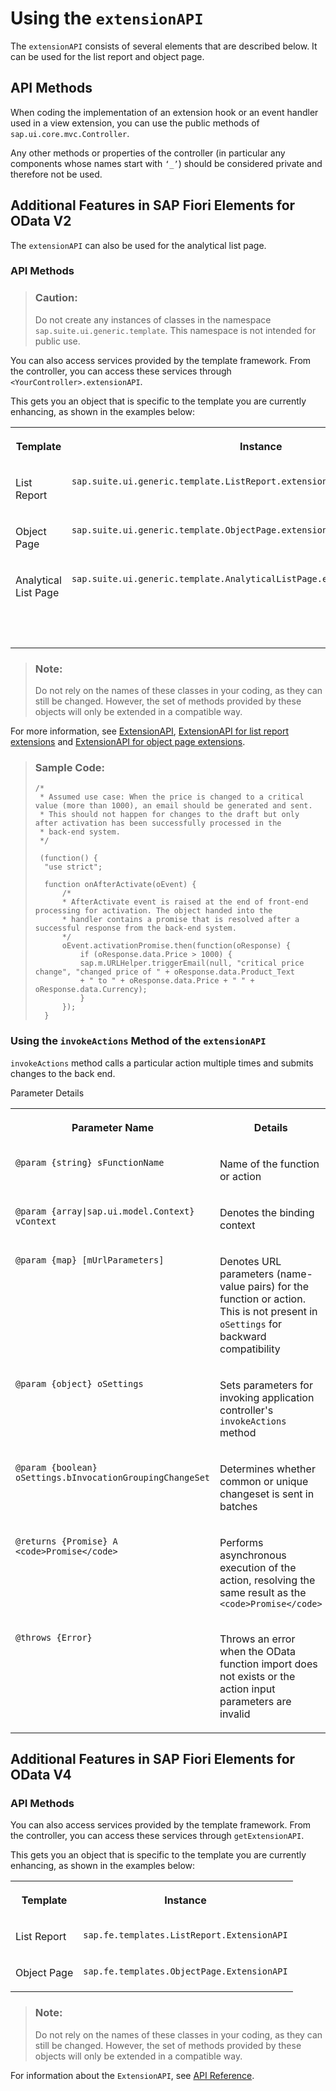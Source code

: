<!-- loiobd2994b69ef542998becbc69ab093f7e -->

# Using the `extensionAPI`

The `extensionAPI` consists of several elements that are described below. It can be used for the list report and object page.



## API Methods

When coding the implementation of an extension hook or an event handler used in a view extension, you can use the public methods of `sap.ui.core.mvc.Controller`.

Any other methods or properties of the controller \(in particular any components whose names start with `‘_’`\) should be considered private and therefore not be used.



<a name="loiobd2994b69ef542998becbc69ab093f7e__section_e55_4zp_znb"/>

## Additional Features in SAP Fiori Elements for OData V2

The `extensionAPI` can also be used for the analytical list page.



### API Methods

> ### Caution:  
> Do not create any instances of classes in the namespace `sap.suite.ui.generic.template`. This namespace is not intended for public use.

You can also access services provided by the template framework. From the controller, you can access these services through `<YourController>.extensionAPI`.

This gets you an object that is specific to the template you are currently enhancing, as shown in the examples below:


<table>
<tr>
<th valign="top">

Template



</th>
<th valign="top">

Instance



</th>
</tr>
<tr>
<td valign="top">

List Report



</td>
<td valign="top">

 `sap.suite.ui.generic.template.ListReport.extensionAPI.ExtensionAPI` 



</td>
</tr>
<tr>
<td valign="top">

Object Page



</td>
<td valign="top">

 `sap.suite.ui.generic.template.ObjectPage.extensionAPI.ExtensionAPI` 



</td>
</tr>
<tr>
<td valign="top">

Analytical List Page



</td>
<td valign="top">

`sap.suite.ui.generic.template.AnalyticalListPage.extensionAPI.ExtensionAPI`



</td>
</tr>
<tr>
<td valign="top">



</td>
<td valign="top">

 



</td>
</tr>
</table>

> ### Note:  
> Do not rely on the names of these classes in your coding, as they can still be changed. However, the set of methods provided by these objects will only be extended in a compatible way.

For more information, see [ExtensionAPI](https://ui5.sap.com/#/api/sap.suite.ui.generic.template.extensionAPI.extensionAPI), [ExtensionAPI for list report extensions](https://ui5.sap.com/#/api/sap.suite.ui.generic.template.ListReport.extensionAPI.ExtensionAPI) and [ExtensionAPI for object page extensions](https://ui5.sap.com/#/api/sap.suite.ui.generic.template.ObjectPage.extensionAPI.ExtensionAPI).

> ### Sample Code:  
> ```
> /*
>  * Assumed use case: When the price is changed to a critical value (more than 1000), an email should be generated and sent.
>  * This should not happen for changes to the draft but only after activation has been successfully processed in the
>  * back-end system.
>  */
> 				
>  (function() {
> 	"use strict";
> 				
> 	function onAfterActivate(oEvent) {
> 		/*
> 		* AfterActivate event is raised at the end of front-end processing for activation. The object handed into the
> 		* handler contains a promise that is resolved after a successful response from the back-end system.
> 		*/
> 		oEvent.activationPromise.then(function(oResponse) {
> 			if (oResponse.data.Price > 1000) {
> 			sap.m.URLHelper.triggerEmail(null, "critical price change", "changed price of " + oResponse.data.Product_Text
> 			+ " to " + oResponse.data.Price + " " + oResponse.data.Currency);
> 			}
> 		});
> 	}		
> ```



### Using the `invokeActions` Method of the `extensionAPI`

`invokeActions` method calls a particular action multiple times and submits changes to the back end.

<a name="loiobd2994b69ef542998becbc69ab093f7e__table_ytv_nlf_5mb"/>Parameter Details


<table>
<tr>
<th valign="top">

Parameter Name



</th>
<th valign="top">

Details



</th>
</tr>
<tr>
<td valign="top">

`@param {string} sFunctionName` 



</td>
<td valign="top">

Name of the function or action



</td>
</tr>
<tr>
<td valign="top">

`@param {array|sap.ui.model.Context} vContext`



</td>
<td valign="top">

Denotes the binding context



</td>
</tr>
<tr>
<td valign="top">

`@param {map} [mUrlParameters]`



</td>
<td valign="top">

Denotes URL parameters \(name-value pairs\) for the function or action. This is not present in `oSettings` for backward compatibility



</td>
</tr>
<tr>
<td valign="top">

`@param {object} oSettings`



</td>
<td valign="top">

Sets parameters for invoking application controller's `invokeActions` method



</td>
</tr>
<tr>
<td valign="top">

`@param {boolean} oSettings.bInvocationGroupingChangeSet`



</td>
<td valign="top">

Determines whether common or unique changeset is sent in batches



</td>
</tr>
<tr>
<td valign="top">

`@returns {Promise} A <code>Promise</code>`



</td>
<td valign="top">

Performs asynchronous execution of the action, resolving the same result as the `<code>Promise</code>`



</td>
</tr>
<tr>
<td valign="top">

`@throws {Error}`



</td>
<td valign="top">

Throws an error when the OData function import does not exists or the action input parameters are invalid



</td>
</tr>
</table>



<a name="loiobd2994b69ef542998becbc69ab093f7e__section_myh_q3q_znb"/>

## Additional Features in SAP Fiori Elements for OData V4



### API Methods

You can also access services provided by the template framework. From the controller, you can access these services through `getExtensionAPI`.

This gets you an object that is specific to the template you are currently enhancing, as shown in the examples below:


<table>
<tr>
<th valign="top">

Template



</th>
<th valign="top">

Instance



</th>
</tr>
<tr>
<td valign="top">

List Report



</td>
<td valign="top">

 `sap.fe.templates.ListReport.ExtensionAPI` 



</td>
</tr>
<tr>
<td valign="top">

Object Page



</td>
<td valign="top">

 `sap.fe.templates.ObjectPage.ExtensionAPI` 



</td>
</tr>
</table>

> ### Note:  
> Do not rely on the names of these classes in your coding, as they can still be changed. However, the set of methods provided by these objects will only be extended in a compatible way.

For information about the `ExtensionAPI`, see [API Reference](https://ui5.sap.com/#/api/sap.fe.core.ExtensionAPI).

